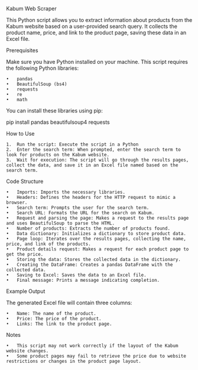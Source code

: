 

Kabum Web Scraper

This Python script allows you to extract information about products from the Kabum website based on a user-provided search query. It collects the product name, price, and link to the product page, saving these data in an Excel file.

Prerequisites

Make sure you have Python installed on your machine. This script requires the following Python libraries:

	•	pandas
	•	BeautifulSoup (bs4)
	•	requests
	•	re
	•	math

You can install these libraries using pip:

pip install pandas beautifulsoup4 requests

How to Use

	1.	Run the script: Execute the script in a Python 
    2.	Enter the search term: When prompted, enter the search term to look for products on the Kabum website.
	3.	Wait for execution: The script will go through the results pages, collect the data, and save it in an Excel file named based on the search term.

Code Structure

	•	Imports: Imports the necessary libraries.
	•	Headers: Defines the headers for the HTTP request to mimic a browser.
	•	Search term: Prompts the user for the search term.
	•	Search URL: Formats the URL for the search on Kabum.
	•	Request and parsing the page: Makes a request to the results page and uses BeautifulSoup to parse the HTML.
	•	Number of products: Extracts the number of products found.
	•	Data dictionary: Initializes a dictionary to store product data.
	•	Page loop: Iterates over the results pages, collecting the name, price, and link of the products.
	•	Product details request: Makes a request for each product page to get the price.
	•	Storing the data: Stores the collected data in the dictionary.
	•	Creating the DataFrame: Creates a pandas DataFrame with the collected data.
	•	Saving to Excel: Saves the data to an Excel file.
	•	Final message: Prints a message indicating completion.

Example Output

The generated Excel file will contain three columns:

	•	Name: The name of the product.
	•	Price: The price of the product.
	•	Links: The link to the product page.

Notes

	•	This script may not work correctly if the layout of the Kabum website changes.
	•	Some product pages may fail to retrieve the price due to website restrictions or changes in the product page layout.